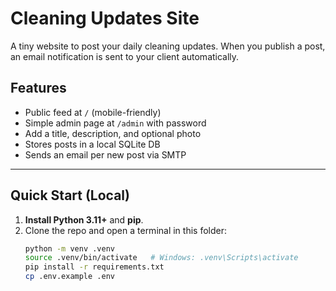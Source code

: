 # Cleaning Updates Site

A tiny website to post your daily cleaning updates. When you publish a post, an email notification is sent to your client automatically.

## Features
- Public feed at `/` (mobile-friendly)
- Simple admin page at `/admin` with password
- Add a title, description, and optional photo
- Stores posts in a local SQLite DB
- Sends an email per new post via SMTP

---

## Quick Start (Local)
1. **Install Python 3.11+** and **pip**.
2. Clone the repo and open a terminal in this folder:
   ```bash
   python -m venv .venv
   source .venv/bin/activate   # Windows: .venv\Scripts\activate
   pip install -r requirements.txt
   cp .env.example .env

